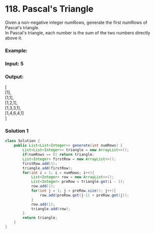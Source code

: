 # 118. Pascal's Triangle
Given a non-negative integer numRows, generate the first numRows of Pascal's triangle.    
In Pascal's triangle, each number is the sum of the two numbers directly above it.     

### Example:

### Input: 5
### Output:
[     
     [1],    
    [1,1],    
   [1,2,1],    
  [1,3,3,1],    
 [1,4,6,4,1]    
]     

### Solution 1
```java
class Solution {
    public List<List<Integer>> generate(int numRows) {
        List<List<Integer>> triangle = new ArrayList<>();
        if(numRows == 0) return triangle;
        List<Integer> firstRow = new ArrayList<>();
        firstRow.add(1);
        triangle.add(firstRow);
        for(int i = 1; i < numRows; i++){
            List<Integer> row = new ArrayList<>();
            List<Integer> preRow = triangle.get(i - 1);
            row.add(1);
            for(int j = 1; j < preRow.size(); j++){
                row.add(preRow.get(j-1) + preRow.get(j));
            }
            row.add(1);
            triangle.add(row);
        }
        return triangle;
    }
}

```
